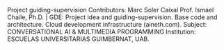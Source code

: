 Project guiding-supervision
Contributors: Marc Soler Caixal
Prof. Ismael Chaile, Ph.D. | GDE:
Project idea and guiding-supervision. Base code and architecture. Cloud development infrastructure (aineth.com).
Subject: CONVERSATIONAL AI & MULTIMEDIA PROGRAMMING 
Institution: ESCUELAS UNIVERSITARIAS GUIMBERNAT, UAB.

